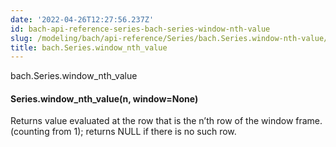 ```yaml
---
date: '2022-04-26T12:27:56.237Z'
id: bach-api-reference-series-bach-series-window-nth-value
slug: /modeling/bach/api-reference/Series/bach.Series.window-nth-value/
title: bach.Series.window_nth_value
---
```


bach.Series.window_nth_value


#### Series.window_nth_value(n, window=None)
Returns value evaluated at the row that is the n’th row of the window frame.
(counting from 1); returns NULL if there is no such row.

<!-- !! processed by numpydoc !! -->
